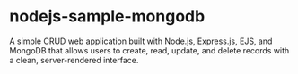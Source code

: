 # nodejs-sample-mongodb
A simple CRUD web application built with Node.js, Express.js, EJS, and MongoDB that allows users to create, read, update, and delete records with a clean, server-rendered interface.
